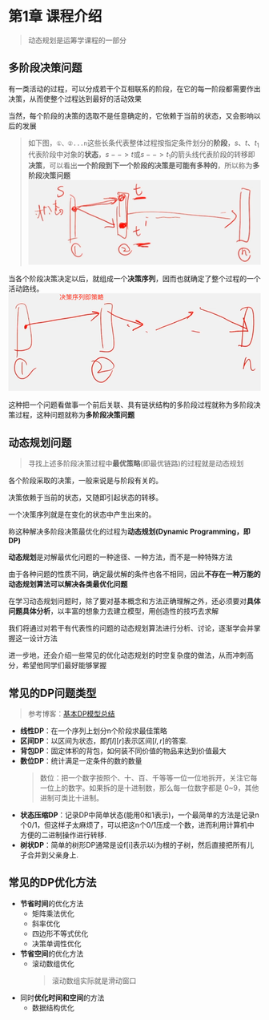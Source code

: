 # 第1章 课程介绍
> 动态规划是运筹学课程的一部分
## 多阶段决策问题
有一类活动的过程，可以分成若干个互相联系的阶段，在它的每一阶段都需要作出决策，从而使整个过程达到最好的活动效果  

当然，每个阶段的决策的选取不是任意确定的，它依赖于当前的状态，又会影响以后的发展

> 如下图，`①、②...n`这些长条代表整体过程按指定条件划分的**阶段**，$s、t、t_1$代表阶段中对象的**状态**，$s--> t$或$s-->t_1$的箭头线代表阶段的转移即**决策**，可以看出**一个阶段到下一个阶段的决策是可能有多种的**，所以称为**多阶段决策问题**
![多阶段决策问题图示](images/多阶段决策问题图示.png)

当各个阶段决策决定以后，就组成一个**决策序列**，因而也就确定了整个过程的一个活动路线。
![决策序列](images/决策序列.png)

这种把一个问题看做事一个前后关联、具有链状结构的多阶段过程就称为多阶段决策过程，这种问题就称为**多阶段决策问题**

## 动态规划问题
> 寻找上述多阶段决策过程中**最优策略**(即最优链路)的过程就是动态规划

各个阶段采取的决策，一般来说是与阶段有关的。

决策依赖于当前的状态，又随即引起状态的转移。

一个决策序列就是在变化的状态中产生出来的。

称这种解决多阶段决策最优化的过程为**动态规划(Dynamic Programming，即DP)**

**动态规划**是对解最优化问题的一种途径、一种方法，而不是一种特殊方法

由于各种问题的性质不同，确定最优解的条件也各不相同，因此**不存在一种万能的动态规划算法可以解决各类最优化问题**

在学习动态规划问题时，除了要对基本概念和方法正确理解之外，还必须要对**具体问题具体分析**，以丰富的想象力去建立模型，用创造性的技巧去求解

我们将通过对若干有代表性的问题的动态规划算法进行分析、讨论，逐渐学会并掌握这一设计方法

进一步地，还会介绍一些常见的优化动态规划的时空复杂度的做法，从而冲刺高分，希望他同学们最好能够掌握

## 常见的DP问题类型
> 参考博客：[基本DP模型总结](https://blog.csdn.net/hzk_cpp/article/details/95927489)
+ **线性DP**：在一个序列上划分n个阶段求最佳策略
+ **区间DP**：以区间为状态，即$f[l][r]$表示区间$[l,r]$的答案.
+ **背包DP**：固定体积的背包，如何装不同价值的物品来达到价值最大
+ **数位DP**：统计满足一定条件的数的数量
  > 数位：把一个数字按照个、十、百、千等等一位一位地拆开，关注它每一位上的数字。如果拆的是十进制数，那么每一位数字都是 0~9，其他进制可类比十进制。
+ **状态压缩DP**：记录DP中简单状态(能用0和1表示)，一个最简单的方法是记录n个0/1，但这样子太麻烦了，可以把这n个0/1压成一个数，进而利用计算机中方便的二进制操作进行转移.
+ **树状DP**：简单的树形DP通常是设f[i]表示以i为根的子树，然后直接把所有儿子合并到父亲身上.

## 常见的DP优化方法
+ **节省时间**的优化方法
  + 矩阵乘法优化
  + 斜率优化
  + 四边形不等式优化
  + 决策单调性优化
+ **节省空间**的优化方法
  + 滚动数组优化
    > 滚动数组实际就是滑动窗口
+ 同时**优化时间和空间**的方法
  + 数据结构优化
